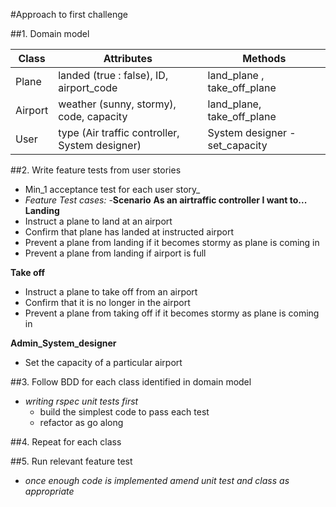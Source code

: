 #Approach to first challenge

##1. Domain model

Class | Attributes| Methods
------------ | ------------- |------------
Plane| landed (true : false), ID, airport_code |land_plane , take_off_plane 
Airport | weather (sunny, stormy), code, capacity|land_plane, take_off_plane
User | type (Air traffic controller, System designer)| System designer - set_capacity

##2. Write feature tests from user stories 
  - Min_1 acceptance test for each user story_
  - _Feature Test cases:_
  -__Scenario__
  __As an airtraffic controller I want to...__
  __Landing__
  - Instruct a plane to land at an airport
  - Confirm that plane has landed at instructed airport
  - Prevent a plane from landing if it becomes stormy as plane is coming in 
  - Prevent a plane from landing if airport is full 
  
  __Take off__
  - Instruct a plane to take off from an airport 
  - Confirm that it is no longer in the airport
  - Prevent a plane from taking off if it becomes stormy as plane is coming in
  
  __Admin_System_designer__
  - Set the capacity of a particular airport

##3. Follow BDD for each class identified in domain model
  - _writing rspec unit tests first_
      * build the simplest code to pass each test
      * refactor as go along
  
##4. Repeat for each class 

##5. Run relevant feature test
  - _once enough code is implemented_
         _amend unit test and class as appropriate_



